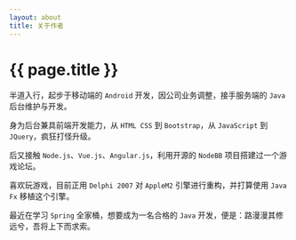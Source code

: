 ```yaml
---
layout: about
title: 关于作者
---
```


# {{ page.title }}
半道入行，起步于移动端的 `Android` 开发，因公司业务调整，接手服务端的 `Java` 后台维护与开发。

身为后台兼具前端开发能力，从 `HTML CSS` 到 `Bootstrap`，从 `JavaScript` 到 `JQuery`，疯狂打怪升级。

后又接触 `Node.js`、`Vue.js`、`Angular.js`，利用开源的 `NodeBB` 项目搭建过一个游戏论坛。

喜欢玩游戏，目前正用 `Delphi 2007` 对 `AppleM2` 引擎进行重构，并打算使用 `Java Fx` 移植这个引擎。

最近在学习 `Spring` 全家桶，想要成为一名合格的 `Java` 开发，便是：路漫漫其修远兮，吾将上下而求索。
